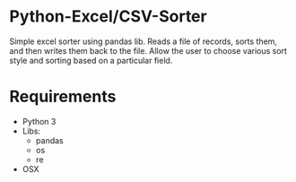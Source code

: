 # Python-Excel/CSV-Sorter
Simple excel sorter using pandas lib. Reads a file of records, sorts them, and then writes them back to the file. Allow the user to choose various sort style and sorting based on a particular field.
# Requirements
* Python 3
* Libs:
  * pandas
  * os
  * re
* OSX
